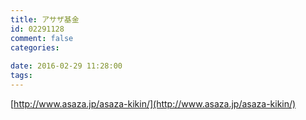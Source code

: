 ```yaml
---
title: アサザ基金
id: 02291128
comment: false
categories:
   
date: 2016-02-29 11:28:00
tags:
---
```


[http://www.asaza.jp/asaza-kikin/](http://www.asaza.jp/asaza-kikin/)